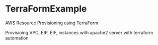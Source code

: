 # TerraFormExample
AWS Resource Provisioning using TerraForm

Provisioing VPC, EIP, EIF, instances with apache2 server with terraform automation

